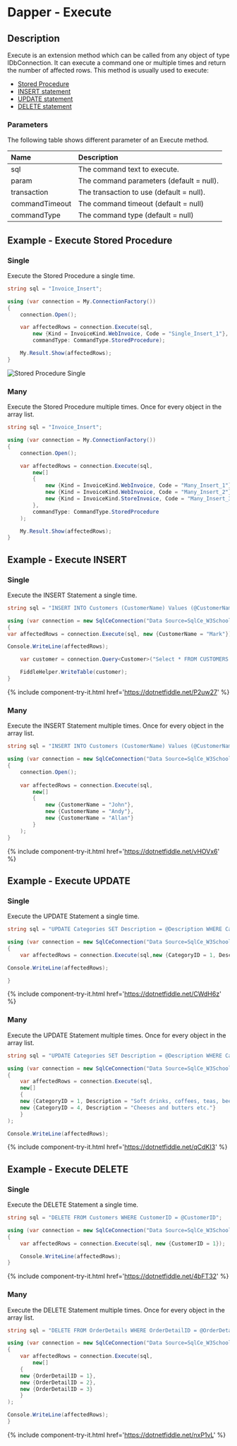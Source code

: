 # Dapper - Execute 

## Description
Execute is an extension method which can be called from any object of type IDbConnection. It can execute a command one or multiple times and return the number of affected rows. This method is usually used to execute:
- [Stored Procedure](#example---execute-stored-procedure)
- [INSERT statement](#example---execute-insert)
- [UPDATE statement](#example---execute-update)
- [DELETE statement](#example---execute-delete)

### Parameters
The following table shows different parameter of an Execute method.

| Name | Description |
| :--- | :---------- |
| sql            | The command text to execute. |
| param          | The command parameters (default = null). |
| transaction    | The transaction to use (default = null). |
| commandTimeout | The command timeout (default = null) |
| commandType    | The command type (default = null) |

## Example - Execute Stored Procedure

### Single
Execute the Stored Procedure a single time.


```csharp
string sql = "Invoice_Insert";

using (var connection = My.ConnectionFactory())
{
    connection.Open();

    var affectedRows = connection.Execute(sql,
        new {Kind = InvoiceKind.WebInvoice, Code = "Single_Insert_1"},
        commandType: CommandType.StoredProcedure);

    My.Result.Show(affectedRows);
}
```

<img src="https://raw.githubusercontent.com/zzzprojects/dapper-tutorial/master/docs/images/3-anonynous-entity.png" alt="Stored Procedure Single" />

### Many
Execute the Stored Procedure multiple times. Once for every object in the array list.


```csharp
string sql = "Invoice_Insert";

using (var connection = My.ConnectionFactory())
{
    connection.Open();

    var affectedRows = connection.Execute(sql,
        new[]
        {
            new {Kind = InvoiceKind.WebInvoice, Code = "Many_Insert_1"},
            new {Kind = InvoiceKind.WebInvoice, Code = "Many_Insert_2"},
            new {Kind = InvoiceKind.StoreInvoice, Code = "Many_Insert_3"}
        },
        commandType: CommandType.StoredProcedure
    );

    My.Result.Show(affectedRows);
}
```

## Example - Execute INSERT

### Single
Execute the INSERT Statement a single time.


```csharp
string sql = "INSERT INTO Customers (CustomerName) Values (@CustomerName);";

using (var connection = new SqlCeConnection("Data Source=SqlCe_W3Schools.sdf"))
{
var affectedRows = connection.Execute(sql, new {CustomerName = "Mark"});

Console.WriteLine(affectedRows);

	var customer = connection.Query<Customer>("Select * FROM CUSTOMERS WHERE CustomerName = 'Mark'").ToList();

	FiddleHelper.WriteTable(customer);
}
```

{% include component-try-it.html href='https://dotnetfiddle.net/P2uw27' %}

### Many
Execute the INSERT Statement multiple times. Once for every object in the array list.


```csharp
string sql = "INSERT INTO Customers (CustomerName) Values (@CustomerName);";

using (var connection = new SqlCeConnection("Data Source=SqlCe_W3Schools.sdf"))
{
	connection.Open();
	
	var affectedRows = connection.Execute(sql,
 		new[]
 		{
     		new {CustomerName = "John"},
     		new {CustomerName = "Andy"},
     		new {CustomerName = "Allan"}
 		}
	);	
}
```

{% include component-try-it.html href='https://dotnetfiddle.net/vHOVx6' %}

## Example - Execute UPDATE

### Single
Execute the UPDATE Statement a single time.


```csharp
string sql = "UPDATE Categories SET Description = @Description WHERE CategoryID = @CategoryID;";

using (var connection = new SqlCeConnection("Data Source=SqlCe_W3Schools.sdf"))
{			
	var affectedRows = connection.Execute(sql,new {CategoryID = 1, Description = "Soft drinks, coffees, teas, beers, mixed drinks, and ales"});

Console.WriteLine(affectedRows);

}
```

{% include component-try-it.html href='https://dotnetfiddle.net/CWdH6z' %}

### Many
Execute the UPDATE Statement multiple times. Once for every object in the array list.


```csharp
string sql = "UPDATE Categories SET Description = @Description WHERE CategoryID = @CategoryID;";

using (var connection = new SqlCeConnection("Data Source=SqlCe_W3Schools.sdf"))
{	
	var affectedRows = connection.Execute(sql,
	new[]
	{
	new {CategoryID = 1, Description = "Soft drinks, coffees, teas, beers, mixed drinks, and ales"},
	new {CategoryID = 4, Description = "Cheeses and butters etc."}
	}
);

Console.WriteLine(affectedRows);
```

{% include component-try-it.html href='https://dotnetfiddle.net/qCdKI3' %}

## Example - Execute DELETE

### Single
Execute the DELETE Statement a single time.


```csharp
string sql = "DELETE FROM Customers WHERE CustomerID = @CustomerID";

using (var connection = new SqlCeConnection("Data Source=SqlCe_W3Schools.sdf"))
{			
	var affectedRows = connection.Execute(sql, new {CustomerID = 1});

	Console.WriteLine(affectedRows);
}
```

{% include component-try-it.html href='https://dotnetfiddle.net/4bFT32' %}

### Many
Execute the DELETE Statement multiple times. Once for every object in the array list.


```csharp
string sql = "DELETE FROM OrderDetails WHERE OrderDetailID = @OrderDetailID";

using (var connection = new SqlCeConnection("Data Source=SqlCe_W3Schools.sdf"))
{			
	var affectedRows = connection.Execute(sql, 
		new[]
	{
	new {OrderDetailID = 1},
	new {OrderDetailID = 2},
	new {OrderDetailID = 3}
	}
);

Console.WriteLine(affectedRows);
}
```

{% include component-try-it.html href='https://dotnetfiddle.net/nxP1vL' %}
